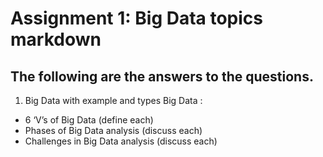 # Assignment 1: Big Data topics markdown

## The following are the answers to the questions.

1. Big Data with example and types
 Big Data
 : 
- 6 ‘V’s of Big Data (define each)
- Phases of Big Data analysis (discuss each)
- Challenges in Big Data analysis (discuss each)



